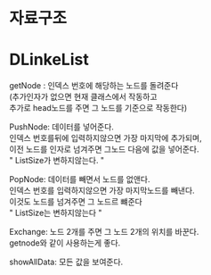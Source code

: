 자료구조
========
# DLinkeList
getNode : 인덱스 번호에 해당하는 노드를 돌려준다\
(추가인자가 없으면 현재 클래스에서 작동하고\
추가로 head노드를 주면 그 노드를 기준으로 작동한다)

PushNode: 데이터를 넣어준다.\
인덱스 번호를뒤에 입력하지않으면 가장 마지막에 추가되며,\
이전 노드를 인자로 넘겨주면 그노드 다음에 값을 넣어준다.\
" ListSize가 변하지않는다. "

PopNode: 데이터를 빼면서 노드를 없앤다.\
인덱스 번호를 입력하지않으면 가장 마지막노드를 빼낸다.\
이것도 노드를 넘겨주면 그 노드르 뺴준다\
" ListSize는 변하지않는다 "

Exchange: 노드 2개를 주면 그 노드 2개의 위치를 바꾼다.\
getnode와 같이 사용하는게 좋다.

showAllData: 모든 값을 보여준다.
